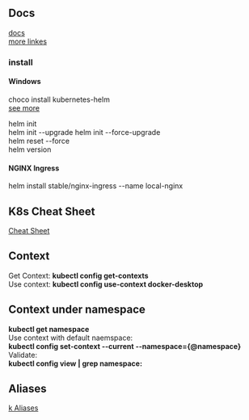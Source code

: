 ## Docs
[docs](https://helm.sh/docs/)  
[more linkes](https://helm.sh/docs/related/)  

### install

#### Windows

choco install kubernetes-helm  
[see more](https://helm.sh/docs/using_helm/#installing-helm)

helm init  
helm init --upgrade
helm init --force-upgrade  
helm reset --force  
helm version  

#### NGINX Ingress
helm install stable/nginx-ingress --name local-nginx

## K8s Cheat Sheet  

[Cheat Sheet](https://kubernetes.io/docs/reference/kubectl/cheatsheet/)  

## Context
Get Context: 
**kubectl config get-contexts**  
Use context: 
**kubectl config use-context docker-desktop**  

## Context under namespace
**kubectl get namespace**  
Use context with default naemspace:  
**kubectl config set-context --current --namespace={@namespace}**  
Validate:  
**kubectl config view | grep namespace:**

## Aliases

[k Aliases](https://github.com/ahmetb/kubectl-aliases/blob/0533366d8e3e3b3987cc1b7b07a7e8fcfb69f93c/.kubectl_aliases)  
